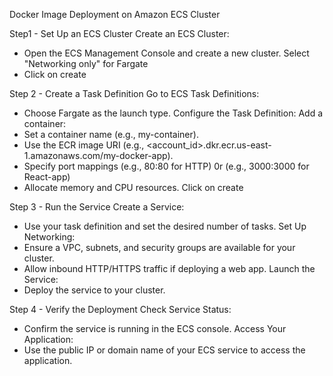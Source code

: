 Docker Image Deployment on Amazon ECS Cluster

Step1 - Set Up an ECS Cluster
Create an ECS Cluster:
- Open the ECS Management Console and create a new cluster.
Select "Networking only" for Fargate
- Click on create

Step 2 - Create a Task Definition
Go to ECS Task Definitions:
- Choose Fargate as the launch type.
Configure the Task Definition:
Add a container:
- Set a container name (e.g., my-container).
- Use the ECR image URI (e.g., <account_id>.dkr.ecr.us-east-1.amazonaws.com/my-docker-app).
- Specify port mappings (e.g., 80:80 for HTTP) 0r (e.g., 3000:3000 for React-app)
- Allocate memory and CPU resources.
Click on create

Step 3 - Run the Service
Create a Service:
- Use your task definition and set the desired number of tasks.
Set Up Networking:
- Ensure a VPC, subnets, and security groups are available for your cluster.
- Allow inbound HTTP/HTTPS traffic if deploying a web app.
Launch the Service:
- Deploy the service to your cluster.

Step 4 - Verify the Deployment
Check Service Status:
- Confirm the service is running in the ECS console.
Access Your Application:
- Use the public IP or domain name of your ECS service to access the application.

